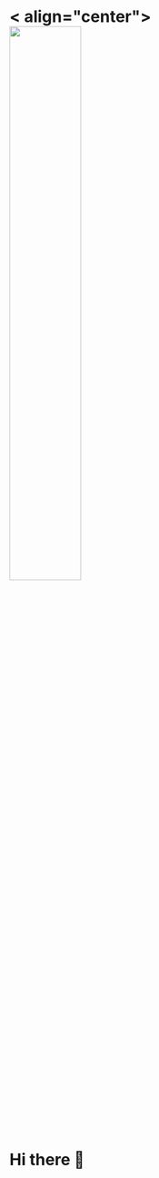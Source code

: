 <h1>< align="center"><div id="header" >
  <img src="https://i.pinimg.com/originals/85/04/77/850477fed08bfe98598082bcd309ce70.gif" width="50%" height="50%"/>
</div>

Hi there 👋</h1></align>
<!--
**AhmadHassan71/AhmadHassan71** is a ✨ _special_ ✨ repository because its `README.md` (this file) appears on your GitHub profile.

Here are some ideas to get you started:

- 🔭 I’m currently working on ...
- 🌱 I’m currently learning ...
- 👯 I’m looking to collaborate on ...
- 🤔 I’m looking for help with ...
- 💬 Ask me about ...
- 📫 How to reach me: ...
- 😄 Pronouns: ...
- ⚡ Fun fact: ...
-->
